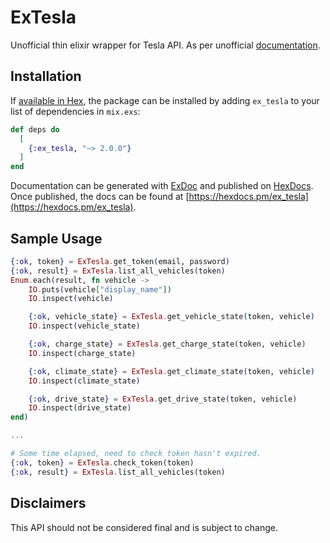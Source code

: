 # ExTesla

Unofficial thin elixir wrapper for Tesla API. As per unofficial
[documentation](https://timdorr.docs.apiary.io/).

## Installation

If [available in Hex](https://hex.pm/docs/publish), the package can be installed
by adding `ex_tesla` to your list of dependencies in `mix.exs`:

```elixir
def deps do
  [
    {:ex_tesla, "~> 2.0.0"}
  ]
end
```

Documentation can be generated with [ExDoc](https://github.com/elixir-lang/ex_doc)
and published on [HexDocs](https://hexdocs.pm). Once published, the docs can
be found at [https://hexdocs.pm/ex_tesla](https://hexdocs.pm/ex_tesla).

## Sample Usage

```elixir
{:ok, token} = ExTesla.get_token(email, password)
{:ok, result} = ExTesla.list_all_vehicles(token)
Enum.each(result, fn vehicle ->
    IO.puts(vehicle["display_name"])
    IO.inspect(vehicle)

    {:ok, vehicle_state} = ExTesla.get_vehicle_state(token, vehicle)
    IO.inspect(vehicle_state)

    {:ok, charge_state} = ExTesla.get_charge_state(token, vehicle)
    IO.inspect(charge_state)

    {:ok, climate_state} = ExTesla.get_climate_state(token, vehicle)
    IO.inspect(climate_state)

    {:ok, drive_state} = ExTesla.get_drive_state(token, vehicle)
    IO.inspect(drive_state)
end)

...

# Some time elapsed, need to check token hasn't expired.
{:ok, token} = ExTesla.check_token(token)
{:ok, result} = ExTesla.list_all_vehicles(token)
```

## Disclaimers

This API should not be considered final and is subject to change.
